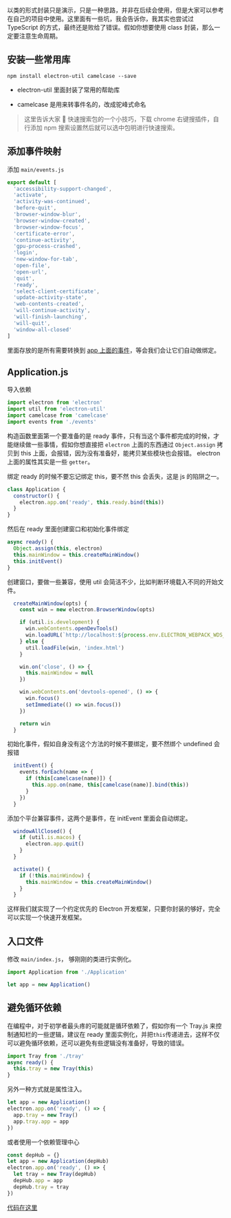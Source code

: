 以类的形式封装只是演示，只是一种思路，并非在后续会使用，但是大家可以参考在自己的项目中使用。这里面有一些坑，我会告诉你，我其实也尝试过 TypeScript 的方式，最终还是败给了错误。假如你想要使用 class 封装，那么一定要注意生命周期。

## 安装一些常用库

```shell
npm install electron-util camelcase --save
```

- electron-util 里面封装了常用的帮助库

- camelcase 是用来转事件名的，改成驼峰式命名

> 这里告诉大家  快速搜索包的一个小技巧，下载 chrome 右键搜插件，自行添加 npm 搜索设置然后就可以选中包明进行快速搜索。

## 添加事件映射

添加 `main/events.js`

```javascript
export default [
  'accessibility-support-changed',
  'activate',
  'activity-was-continued',
  'before-quit',
  'browser-window-blur',
  'browser-window-created',
  'browser-window-focus',
  'certificate-error',
  'continue-activity',
  'gpu-process-crashed',
  'login',
  'new-window-for-tab',
  'open-file',
  'open-url',
  'quit',
  'ready',
  'select-client-certificate',
  'update-activity-state',
  'web-contents-created',
  'will-continue-activity',
  'will-finish-launching',
  'will-quit',
  'window-all-closed'
]
```

里面存放的是所有需要转换到 [app 上面的事件](https://electronjs.org/docs/api/app#%E4%BA%8B%E4%BB%B6)，等会我们会让它们自动做绑定。

## Application.js

导入依赖

```javascript
import electron from 'electron'
import util from 'electron-util'
import camelcase from 'camelcase'
import events from './events'
```

构造函数里面第一个要准备的是 ready 事件，只有当这个事件都完成的时候，才能继续做一些事情，假如你想直接把 `electron` 上面的东西通过 `Object.assign` 拷贝到 this 上面，会报错，因为没有准备好，能拷贝某些模块也会报错。 electron 上面的属性其实是一些 `getter`。

绑定 ready 的时候不要忘记绑定 this，要不然 this 会丢失，这是 js 的陷阱之一。

```javascript
class Application {
  constructor() {
    electron.app.on('ready', this.ready.bind(this))
  }
}
```

然后在 ready 里面创建窗口和初始化事件绑定

```javascript
async ready() {
  Object.assign(this, electron)
  this.mainWindow = this.createMainWindow()
  this.initEvent()
}
```

创建窗口，要做一些兼容，使用 util 会简洁不少，比如判断环境载入不同的开始文件。

```javascript
  createMainWindow(opts) {
    const win = new electron.BrowserWindow(opts)

    if (util.is.development) {
      win.webContents.openDevTools()
      win.loadURL(`http://localhost:${process.env.ELECTRON_WEBPACK_WDS_PORT}`)
    } else {
      util.loadFile(win, 'index.html')
    }

    win.on('close', () => {
      this.mainWindow = null
    })

    win.webContents.on('devtools-opened', () => {
      win.focus()
      setImmediate(() => win.focus())
    })

    return win
  }
```

初始化事件，假如自身没有这个方法的时候不要绑定，要不然绑个 undefined 会报错

```javascript
  initEvent() {
    events.forEach(name => {
      if (this[camelcase(name)]) {
        this.app.on(name, this[camelcase(name)].bind(this))
      }
    })
  }
```

添加个平台兼容事件，这两个是事件，在 initEvent 里面会自动绑定。

```javascript
  windowAllClosed() {
    if (util.is.macos) {
      electron.app.quit()
    }
  }

  activate() {
    if (!this.mainWindow) {
      this.mainWindow = this.createMainWindow()
    }
  }
```

这样我们就实现了一个约定优先的 Electron 开发框架，只要你封装的够好，完全可以实现一个快速开发框架。

## 入口文件

修改 `main/index.js`， 够刚刚的类进行实例化。

```javascript
import Application from './Application'

let app = new Application()
```

## 避免循环依赖

在编程中，对于初学者最头疼的可能就是循环依赖了，假如你有一个 Tray.js 来控制通知栏的一些逻辑，建议在 ready 里面实例化，并把`this`传递进去，这样不仅可以避免循环依赖，还可以避免有些逻辑没有准备好，导致的错误。

```javascript
import Tray from './tray'
async ready() {
  this.tray = new Tray(this)
}
```

另外一种方式就是属性注入。

```javascript
let app = new Application()
electron.app.on('ready', () => {
  app.tray = new Tray()
  app.tray.app = app
})
```

或者使用一个依赖管理中心

```javascript
const depHub = {}
let app = new Application(depHub)
electron.app.on('ready', () => {
  let tray = new Tray(depHub)
  depHub.app = app
  depHub.tray = tray
})
```

[代码在这里](https://github.com/MiYogurt/electron-svelte-template)

